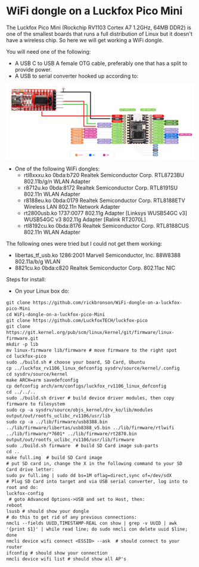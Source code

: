   WiFi dongle on a Luckfox Pico Mini
======================================================================================

  The Luckfox Pico Mini (Rockchip RV1103 Cortex A7 1.2GHz, 64MB DDR2) is one of the smallest boards that runs a full distribution of Linux but it doesn't have a wireless chip. So here we will get working a WiFi dongle.


You will need one of the following:

 - A USB C to USB A female OTG cable, preferably one that has a split to provide power.
 - A USB to serial converter hooked up according to:

![alt text](https://github.com/rickbronson/WiFi-dongle-on-a-luckfox-pico-Mini/blob/master/docs/hardware/hookup2.png "hookup")

 - One of the following WiFi dongles:
   - rtl8xxxu.ko 0bda:b720 Realtek Semiconductor Corp. RTL8723BU 802.11b/g/n WLAN Adapter
   - r8712u.ko 0bda:8172 Realtek Semiconductor Corp. RTL8191SU 802.11n WLAN Adapter
   - r8188eu.ko 0bda:0179 Realtek Semiconductor Corp. RTL8188ETV Wireless LAN 802.11n Network Adapter
   - rt2800usb.ko 1737:0077 802.11g Adapter [Linksys WUSB54GC v3] WUSB54GC v3 802.11g Adapter [Ralink RT2070L]
   - rtl8192cu.ko 0bda:8176 Realtek Semiconductor Corp. RTL8188CUS 802.11n WLAN Adapter

The following ones were tried but I could not get them working:

   - libertas_tf_usb.ko 1286:2001 Marvell Semiconductor, Inc. 88W8388 802.11a/b/g WLAN
   - 8821cu.ko 0bda:c820 Realtek Semiconductor Corp. 802.11ac NIC

Steps for install:

 - On your Linux box do:

```
git clone https://github.com/rickbronson/WiFi-dongle-on-a-luckfox-pico-Mini
cd WiFi-dongle-on-a-luckfox-pico-Mini
git clone https://github.com/LuckfoxTECH/luckfox-pico
git clone https://git.kernel.org/pub/scm/linux/kernel/git/firmware/linux-firmware.git
mkdir -p lib
mv linux-firmware lib/firmware # move firmware to the right spot
cd luckfox-pico
sudo ./build.sh # choose your board, SD Card, Ubuntu
cp ../luckfox_rv1106_linux_defconfig sysdrv/source/kernel/.config
cd sysdrv/source/kernel
make ARCH=arm savedefconfig
cp defconfig arch/arm/configs/luckfox_rv1106_linux_defconfig
cd ../../..
sudo ./build.sh driver # build device driver modules, then copy firmware to filesystem
sudo cp -a sysdrv/source/objs_kernel/drv_ko/lib/modules output/out/rootfs_uclibc_rv1106/usr/lib
sudo cp -a ../lib/firmware/usb8388.bin ../lib/firmware/libertas/usb8388_v5.bin ../lib/firmware/rtlwifi ../lib/firmware/*7601* ../lib/firmware/rt2870.bin output/out/rootfs_uclibc_rv1106/usr/lib/firmware
sudo ./build.sh firmware  # build SD Card image sub-parts
cd ..
make full.img  # build SD Card image
# put SD card in, change the X in the following command to your SD Card drive letter:
sudo pv full.img | sudo dd bs=1M oflag=direct,sync of=/dev/sdX
# Plug SD Card into target and via USB serial converter, log into to root and do:
luckfox-config
 # goto Advanced Options->USB and set to Host, then:
reboot
lsusb # should show your dongle
# do this to get rid of any previous connections:
nmcli --fields UUID,TIMESTAMP-REAL con show | grep -v UUID | awk '{print $1}' | while read line; do sudo nmcli con delete uuid $line; done
nmcli device wifi connect <ESSID> --ask  # should connect to your router
ifconfig # should show your connection
nmcli device wifi list # should show all AP's
```
